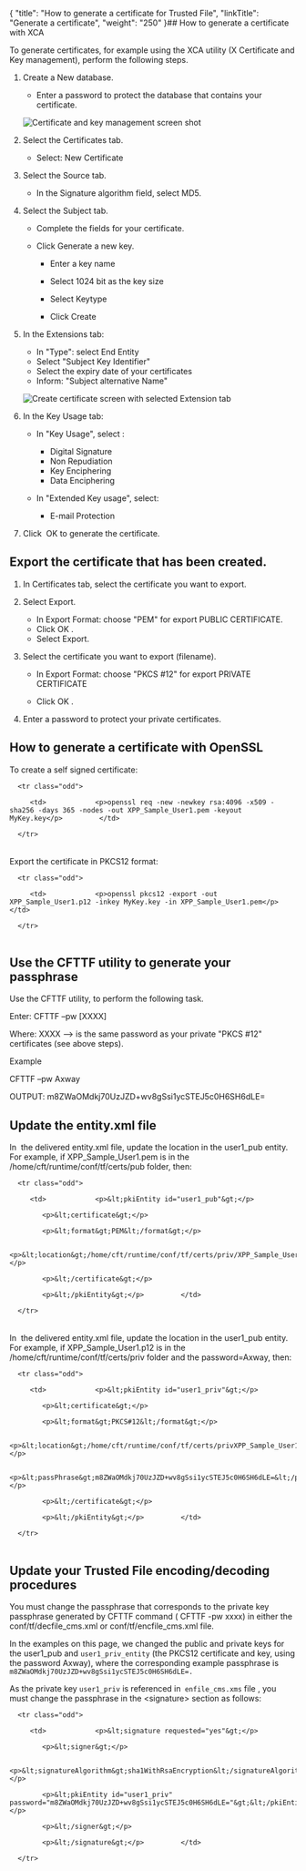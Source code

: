 {
    "title": "How to generate a certificate for Trusted File",
    "linkTitle": "Generate a certificate",
    "weight": "250"
}## How to generate a certificate with XCA

To generate certificates, for example using the XCA utility (X Certificate and Key management), perform the following steps.

1.  Create a New database.

    -   Enter a password to protect the database that contains your certificate.

    ![Certificate and key management screen shot](/Images/TransferCFT/XCA_db_tab.png)

2.  Select the Certificates tab.
    -   Select: New Certificate

3.  Select the Source tab.
    -   In the Signature algorithm field, select MD5.

4.  Select the Subject tab.
    -   Complete the fields for your certificate.

    <!-- -->

    -   Click Generate a new key.
        -   Enter a key name
        -   Select 1024 bit as the key size
        -   Select Keytype
        -   Click Create

5.  In the Extensions tab:

    -   In "Type": select End Entity

    <!-- -->

    -   Select "Subject Key Identifier"

    <!-- -->

    -   Select the expiry date of your certificates

    <!-- -->

    -   Inform: "Subject alternative Name"

    ![Create certificate screen with selected Extension tab](/Images/TransferCFT/XCA_tab.png)

6.  In the Key Usage tab:
    -   In "Key Usage", select :
        -   Digital Signature

        <!-- -->

        -   Non Repudiation

        <!-- -->

        -   Key Enciphering

        <!-- -->

        -   Data Enciphering

    <!-- -->

    -   In "Extended Key usage", select:
        -   E-mail Protection

7.  Click  OK to generate the certificate.

## Export the certificate that has been created.

1.  In Certificates tab, select the certificate you want to export.
2.  Select Export.
    -   In Export Format: choose "PEM" for export PUBLIC CERTIFICATE.

    <!-- -->

    -   Click OK .

    <!-- -->

    -   Select Export.
3.  Select the certificate you want to export (filename).
    -   In Export Format: choose "PKCS #12" for export PRIVATE CERTIFICATE
    -   Click OK .
4.  Enter a password to protect your private certificates.

## How to generate a certificate with OpenSSL

To create a self signed certificate:

<table data-cellspacing="0">
   <tbody>
      <tr class="odd">
         <td>            <p>openssl req -new -newkey rsa:4096 -x509 -sha256 -days 365 -nodes -out XPP_Sample_User1.pem -keyout MyKey.key</p>         </td>
      </tr>
   </tbody>
</table>

Export the certificate in PKCS12 format:

<table data-cellspacing="0">
   <tbody>
      <tr class="odd">
         <td>            <p>openssl pkcs12 -export -out XPP_Sample_User1.p12 -inkey MyKey.key -in XPP_Sample_User1.pem</p>         </td>
      </tr>
   </tbody>
</table>

## Use the CFTTF utility to generate your passphrase

Use the CFTTF utility, to perform the following task.

Enter: CFTTF –pw \[XXXX\]

Where: XXXX --> is the same password as your private "PKCS #12" certificates (see above steps).

Example

CFTTF –pw Axway

OUTPUT: m8ZWaOMdkj70UzJZD+wv8gSsi1ycSTEJ5c0H6SH6dLE=

## Update the entity.xml file

In  the delivered entity.xml file, update the location in the user1\_pub entity. For example, if XPP\_Sample\_User1.pem is in the /home/cft/runtime/conf/tf/certs/pub folder, then:

<table data-cellspacing="0">
   <tbody>
      <tr class="odd">
         <td>            <p>&lt;pkiEntity id="user1_pub"&gt;</p>
            <p>&lt;certificate&gt;</p>
            <p>&lt;format&gt;PEM&lt;/format&gt;</p>
            <p>&lt;location&gt;/home/cft/runtime/conf/tf/certs/priv/XPP_Sample_User1.p12&lt;/location&gt;</p>
            <p>&lt;/certificate&gt;</p>
            <p>&lt;/pkiEntity&gt;</p>         </td>
      </tr>
   </tbody>
</table>

In  the delivered entity.xml file, update the location in the user1\_pub entity. For example, if XPP\_Sample\_User1.p12 is in the /home/cft/runtime/conf/tf/certs/priv folder and the password=Axway, then:

<table data-cellspacing="0">
   <tbody>
      <tr class="odd">
         <td>            <p>&lt;pkiEntity id="user1_priv"&gt;</p>
            <p>&lt;certificate&gt;</p>
            <p>&lt;format&gt;PKCS#12&lt;/format&gt;</p>
            <p>&lt;location&gt;/home/cft/runtime/conf/tf/certs/privXPP_Sample_User1.p12&lt;/location&gt;</p>
            <p>&lt;passPhrase&gt;m8ZWaOMdkj70UzJZD+wv8gSsi1ycSTEJ5c0H6SH6dLE=&lt;/passPhrase&gt;</p>
            <p>&lt;/certificate&gt;</p>
            <p>&lt;/pkiEntity&gt;</p>         </td>
      </tr>
   </tbody>
</table>

## Update your Trusted File encoding/decoding procedures

You must change the passphrase that corresponds to the private key passphrase generated by CFTTF command ( CFTTF -pw xxxx) in either the conf/tf/decfile\_cms.xml or conf/tf/encfile\_cms.xml file.

In the examples on this page, we changed the public and private keys for the user1\_pub and `user1_priv_entity` (the PKCS12 certificate and key, using the password Axway), where the corresponding example passphrase is `m8ZWaOMdkj70UzJZD+wv8gSsi1ycSTEJ5c0H6SH6dLE=.`

As the private key `user1_priv` is referenced in` enfile_cms.xms` file , you must change the passphrase in the &lt;signature> section as follows:

<table data-cellspacing="0">
   <tbody>
      <tr class="odd">
         <td>            <p>&lt;signature requested="yes"&gt;</p>
            <p>&lt;signer&gt;</p>
            <p>&lt;signatureAlgorithm&gt;sha1WithRsaEncryption&lt;/signatureAlgorithm&gt;</p>
            <p>&lt;pkiEntity id="user1_priv" password="m8ZWaOMdkj70UzJZD+wv8gSsi1ycSTEJ5c0H6SH6dLE="&gt;&lt;/pkiEntity&gt;</p>
            <p>&lt;/signer&gt;</p>
            <p>&lt;/signature&gt;</p>         </td>
      </tr>
   </tbody>
</table>
